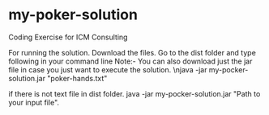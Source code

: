 # my-poker-solution
Coding Exercise for ICM Consulting

For running the solution. Download the files. Go to the dist folder and type following in your command line
Note:- You can also download just the jar file in case you just want to execute the solution.
\njava -jar my-pocker-solution.jar "poker-hands.txt" 

if there is not text file in dist folder.
java -jar my-pocker-solution.jar "Path to your input file".
